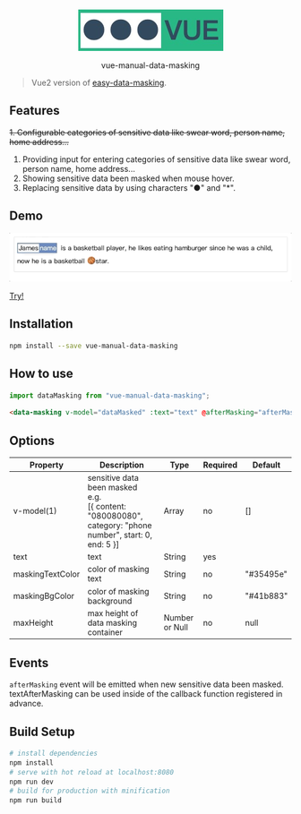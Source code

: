 <br>

<p align="center">
<img src="logo.jpeg"  wight="100" />
</p>

<p align="center">
vue-manual-data-masking
</p>

> Vue2 version of [easy-data-masking](https://github.com/HC200ok/easy-data-masking).

## Features

~~1. Configurable categories of sensitive data like swear word, person name, home address...~~
1. Providing input for entering categories of sensitive data like swear word, person name, home address...
2. Showing sensitive data been masked when mouse hover.
3. Replacing sensitive data by using characters "●" and "\*".

## Demo

<img src="demo.gif"  wight="150" />

[Try!](https://codesandbox.io/s/vue-manual-data-masking-yt6cc?file=/src/App.vue)

## Installation

```bash
npm install --save vue-manual-data-masking
```

## How to use

```js
import dataMasking from "vue-manual-data-masking";
```

```html
<data-masking v-model="dataMasked" :text="text" @afterMasking="afterMasking" />
```

## Options

| Property | Description | Type | Required | Default |
| -------- | ----------- | ---- | -------- | ------- |
| v-model(1) | sensitive data been masked<br>e.g. <br>[{ content: "080080080", category: "phone number", start: 0, end: 5 }] | Array<Masked> | no | [] |
| text | text | String | yes | |
| maskingTextColor | color of masking text | String | no |"#35495e" |
| maskingBgColor | color of masking background | String | no | "#41b883"|
| maxHeight | max height of data masking container | Number or Null | no | null | |

## Events

`afterMasking` event will be emitted when new sensitive data been masked. textAfterMasking can be used inside of the callback function registered in advance. 

## Build Setup

```bash
# install dependencies
npm install
# serve with hot reload at localhost:8080
npm run dev
# build for production with minification
npm run build
```
